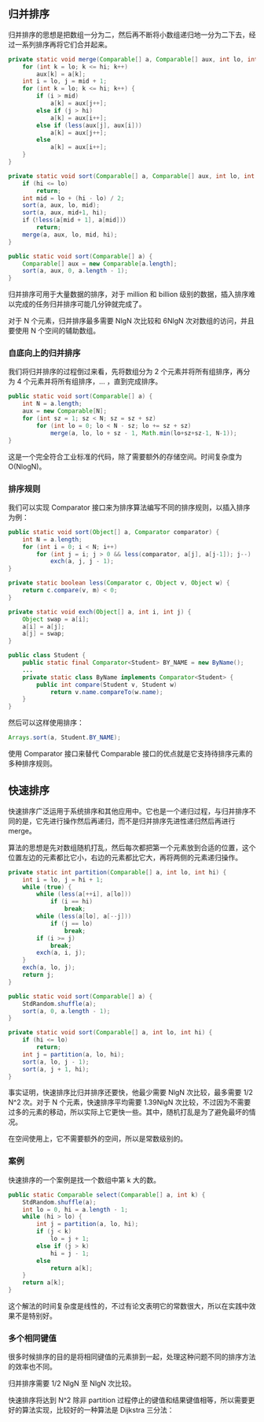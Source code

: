 ## 归并排序

归并排序的思想是把数组一分为二，然后再不断将小数组递归地一分为二下去，经过一系列排序再将它们合并起来。

```java
private static void merge(Comparable[] a, Comparable[] aux, int lo, int mid, int hi) {
    for (int k = lo; k <= hi; k++)
        aux[k] = a[k];
    int i = lo, j = mid + 1;
    for (int k = lo; k <= hi; k++) {
        if (i > mid)
            a[k] = aux[j++];
        else if (j > hi)
            a[k] = aux[i++];
        else if (less(aux[j], aux[i]))
            a[k] = aux[j++];
        else
            a[k] = aux[i++];
    }
}

private static void sort(Comparable[] a, Comparable[] aux, int lo, int hi) {
    if (hi <= lo)
        return;
    int mid = lo + (hi - lo) / 2;
    sort(a, aux, lo, mid);
    sort(a, aux, mid+1, hi);
    if（!less(a[mid + 1], a[mid])）
        return;
    merge(a, aux, lo, mid, hi);
}

public static void sort(Comparable[] a) {
    Comparable[] aux = new Comparable[a.length];
    sort(a, aux, 0, a.length - 1);
}
```

归并排序可用于大量数据的排序，对于 million 和 billion 级别的数据，插入排序难以完成的任务归并排序可能几分钟就完成了。

对于 N 个元素，归并排序最多需要 NlgN 次比较和 6NlgN 次对数组的访问，并且要使用 N 个空间的辅助数组。

### 自底向上的归并排序

我们将归并排序的过程倒过来看，先将数组分为 2 个元素并将所有组排序，再分为 4 个元素并将所有组排序，... ，直到完成排序。

```java
public static void sort(Comparable[] a) {
    int N = a.length;
    aux = new Comparable[N];
    for (int sz = 1; sz < N; sz = sz + sz) 
        for (int lo = 0; lo < N - sz; lo += sz + sz)
            merge(a, lo, lo + sz - 1, Math.min(lo+sz+sz-1, N-1));
}
```

这是一个完全符合工业标准的代码，除了需要额外的存储空间。时间复杂度为 O(NlogN)。

### 排序规则

我们可以实现 Comparator 接口来为排序算法编写不同的排序规则，以插入排序为例：

```java
public static void sort(Object[] a, Comparator comparator) {
    int N = a.length;
    for (int i = 0; i < N; i++) 
        for (int j = i; j > 0 && less(comparator, a[j], a[j-1]); j--)
            exch(a, j, j - 1);
}

private static boolean less(Comparator c, Object v, Object w) {
    return c.compare(v, m) < 0;
}

private static void exch(Object[] a, int i, int j) {
    Object swap = a[i];
    a[i] = a[j];
    a[j] = swap;
}
```

```java
public class Student {
    public static final Comparator<Student> BY_NAME = new ByName();
    ...
    private static class ByName implements Comparator<Student> {
        public int compare(Student v, Student w)
            return v.name.compareTo(w.name);
    }
}
```

然后可以这样使用排序：

```java
Arrays.sort(a, Student.BY_NAME);
```

使用 Comparator 接口来替代 Comparable 接口的优点就是它支持待排序元素的多种排序规则。

## 快速排序

快速排序广泛运用于系统排序和其他应用中。它也是一个递归过程，与归并排序不同的是，它先进行操作然后再递归，而不是归并排序先进性递归然后再进行 merge。

算法的思想是先对数组随机打乱，然后每次都把第一个元素放到合适的位置，这个位置左边的元素都比它小，右边的元素都比它大，再将两侧的元素递归操作。

```java
private static int partition(Comparable[] a, int lo, int hi) {
    int i = lo, j = hi + 1;
    while (true) {
        while (less(a[++i], a[lo]))
            if (i == hi)
                break;
        while (less(a[lo], a[--j]))
            if (j == lo)
                break;
        if (i >= j)
            break;
        exch(a, i, j);
    }
    exch(a, lo, j);
    return j;
}

public static void sort(Comparable[] a) {
    StdRandom.shuffle(a);
    sort(a, 0, a.length - 1);
}

private static void sort(Comparable[] a, int lo, int hi) {
    if (hi <= lo)
        return;
    int j = partition(a, lo, hi);
    sort(a, lo, j - 1);
    sort(a, j + 1, hi);
}
```

事实证明，快速排序比归并排序还要快，他最少需要 NlgN 次比较，最多需要 1/2 N^2 次。对于 N 个元素，快速排序平均需要 1.39NlgN 次比较，不过因为不需要过多的元素的移动，所以实际上它更快一些。其中，随机打乱是为了避免最坏的情况。

在空间使用上，它不需要额外的空间，所以是常数级别的。

### 案例

快速排序的一个案例是找一个数组中第 k 大的数。

```java
public static Comparable select(Comparable[] a, int k) {
    StdRandom.shuffle(a);
    int lo = 0, hi = a.length - 1;
    while (hi > lo) {
        int j = partition(a, lo, hi);
        if (j < k)
            lo = j + 1;
        else if (j > k)
            hi = j - 1;
        else
            return a[k];
    }
    return a[k];
}
```

这个解法的时间复杂度是线性的，不过有论文表明它的常数很大，所以在实践中效果不是特别好。

### 多个相同键值

很多时候排序的目的是将相同键值的元素排到一起，处理这种问题不同的排序方法的效率也不同。

归并排序需要 1/2 NlgN 至 NlgN 次比较。

快速排序将达到 N^2 除非 partition 过程停止的键值和结果键值相等，所以需要更好的算法实现，比较好的一种算法是 Dijkstra 三分法：

